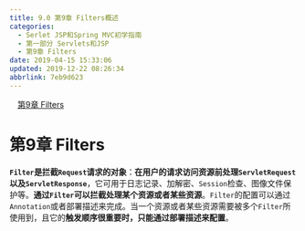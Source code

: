 ```yaml
---
title: 9.0 第9章 Filters概述
categories: 
  - Serlet JSP和Spring MVC初学指南
  - 第一部分 Servlets和JSP
  - 第9章 Filters
date: 2019-04-15 15:33:06
updated: 2019-12-22 08:26:34
abbrlink: 7eb9d623
---
```

<div id='my_toc'><a href="/JavaReadingNotes/7eb9d623/#第9章-Filters" class="header_1">第9章 Filters</a><br></div>
<style>.header_1{margin-left: 1em;}.header_2{margin-left: 2em;}.header_3{margin-left: 3em;}.header_4{margin-left: 4em;}.header_5{margin-left: 5em;}.header_6{margin-left: 6em;}</style>
<!--more-->
<script>if (navigator.platform.search('arm')==-1){document.getElementById('my_toc').style.display = 'none';}var e,p = document.getElementsByTagName('p');while (p.length>0) {e = p[0];e.parentElement.removeChild(e);}</script>

<!--end-->
# 第9章 Filters #
**`Filter`是拦截`Request`请求的对象**：**在用户的请求访问资源前处理`ServletRequest`以及`ServletResponse`**，它可用于日志记录、加解密、`Session`检查、图像文件保护等。**通过`Filter`可以拦截处理某个资源或者某些资源**。`Filter`的配置可以通过`Annotation`或者部署描述来完成。当一个资源或者某些资源需要被多个`Filter`所使用到，且它的**触发顺序很重要时，只能通过部署描述来配置**。

